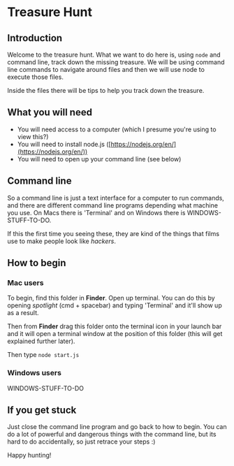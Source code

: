 # Treasure Hunt

## Introduction

Welcome to the treasure hunt. What we want to do here is, using `node` and
command line, track down the missing treasure. We will be using command
line commands to navigate around files and then we will use node to execute 
those files.

Inside the files there will be tips to help you track down the treasure.

## What you will need

- You will need access to a computer (which I presume you're using to view this?)
- You will need to install node.js ([https://nodejs.org/en/](https://nodejs.org/en/))
- You will need to open up your command line (see below)

## Command line

So a command line is just a text interface for a computer to run commands,
and there are different command line programs depending what machine you use.
On Macs there is 'Terminal' and on Windows there is WINDOWS-STUFF-TO-DO.

If this the first time you seeing these, they are kind of the things that 
films use to make people look like _hackers_.

## How to begin

### Mac users

To begin, find this folder in **Finder**. Open up terminal. You can do this 
by opening _spotlight_ (cmd + spacebar) and typing 'Terminal' and it'll show up
as a result.

Then from **Finder** drag this folder onto the terminal icon in your launch bar
and it will open a terminal window at the position of this folder (this will 
get explained further later).

Then type `node start.js`

### Windows users

WINDOWS-STUFF-TO-DO

## If you get stuck

Just close the command line program and go back to how to begin. You can do
a lot of powerful and dangerous things with the command line, but its hard
to do accidentally, so just retrace your steps :)

Happy hunting!